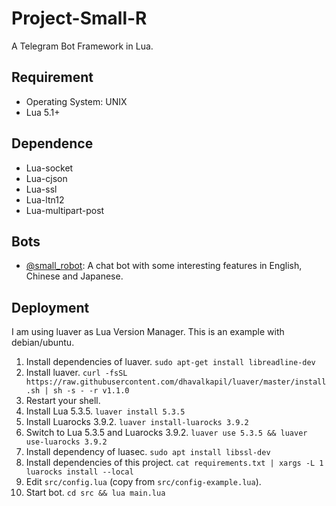 # Project-Small-R
A Telegram Bot Framework in Lua.

## Requirement
* Operating System: UNIX
* Lua 5.1+

## Dependence
* Lua-socket
* Lua-cjson
* Lua-ssl
* Lua-ltn12
* Lua-multipart-post

## Bots
* [@small_robot](https://t.me/small_robot): A chat bot with some interesting features in English, Chinese and Japanese.

## Deployment
I am using luaver as Lua Version Manager. This is an example with debian/ubuntu.

1. Install dependencies of luaver. `sudo apt-get install libreadline-dev`
2. Install luaver. `curl -fsSL https://raw.githubusercontent.com/dhavalkapil/luaver/master/install.sh | sh -s - -r v1.1.0`
3. Restart your shell.
4. Install Lua 5.3.5. `luaver install 5.3.5`
5. Install Luarocks 3.9.2. `luaver install-luarocks 3.9.2`
6. Switch to Lua 5.3.5 and Luarocks 3.9.2. `luaver use 5.3.5 && luaver use-luarocks 3.9.2`
7. Install dependency of luasec. `sudo apt install libssl-dev`
8. Install dependencies of this project. `cat requirements.txt | xargs -L 1 luarocks install --local`
9. Edit `src/config.lua` (copy from `src/config-example.lua`).
10. Start bot. `cd src && lua main.lua`